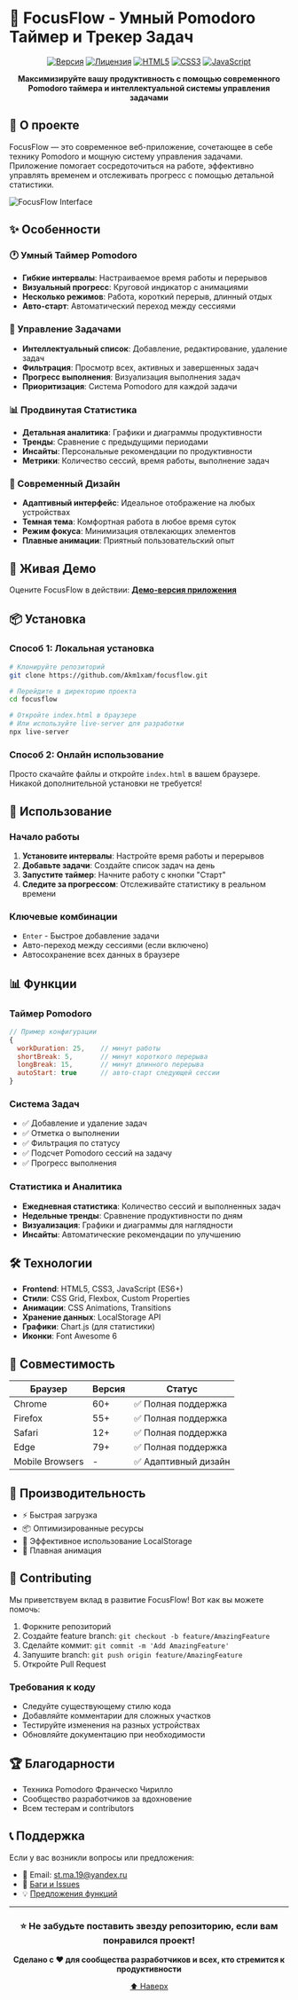 # 🍅 FocusFlow - Умный Pomodoro Таймер и Трекер Задач

<div align="center">

[![Версия](https://img.shields.io/badge/версия-2.0.0-blue.svg)](https://github.com/yourusername/focusflow)
[![Лицензия](https://img.shields.io/badge/лицензия-MIT-green.svg)](LICENSE)
[![HTML5](https://img.shields.io/badge/HTML5-%23E34F26.svg?logo=html5&logoColor=white)](https://developer.mozilla.org/ru-RU/docs/Web/HTML)
[![CSS3](https://img.shields.io/badge/CSS3-%231572B6.svg?logo=css3&logoColor=white)](https://developer.mozilla.org/ru-RU/docs/Web/CSS)
[![JavaScript](https://img.shields.io/badge/JavaScript-%23F7DF1E.svg?logo=javascript&logoColor=black)](https://developer.mozilla.org/ru-RU/docs/Web/JavaScript)

**Максимизируйте вашу продуктивность с помощью современного Pomodoro таймера и интеллектуальной системы управления задачами**

</div>

## 🌟 О проекте

FocusFlow — это современное веб-приложение, сочетающее в себе технику Pomodoro и мощную систему управления задачами. Приложение помогает сосредоточиться на работе, эффективно управлять временем и отслеживать прогресс с помощью детальной статистики.

![FocusFlow Interface](/img/focusflow-int.png)

## ✨ Особенности

### 🕐 Умный Таймер Pomodoro
- **Гибкие интервалы**: Настраиваемое время работы и перерывов
- **Визуальный прогресс**: Круговой индикатор с анимациями
- **Несколько режимов**: Работа, короткий перерыв, длинный отдых
- **Авто-старт**: Автоматический переход между сессиями

### 📝 Управление Задачами
- **Интеллектуальный список**: Добавление, редактирование, удаление задач
- **Фильтрация**: Просмотр всех, активных и завершенных задач
- **Прогресс выполнения**: Визуализация выполнения задач
- **Приоритизация**: Система Pomodoro для каждой задачи

### 📊 Продвинутая Статистика
- **Детальная аналитика**: Графики и диаграммы продуктивности
- **Тренды**: Сравнение с предыдущими периодами
- **Инсайты**: Персональные рекомендации по продуктивности
- **Метрики**: Количество сессий, время работы, выполнение задач

### 🎨 Современный Дизайн
- **Адаптивный интерфейс**: Идеальное отображение на любых устройствах
- **Темная тема**: Комфортная работа в любое время суток
- **Режим фокуса**: Минимизация отвлекающих элементов
- **Плавные анимации**: Приятный пользовательский опыт

## 🚀 Живая Демо

Оцените FocusFlow в действии: **[Демо-версия приложения](https://akm1xam.github.io/focusflow/)**

## 📦 Установка

### Способ 1: Локальная установка
```bash
# Клонируйте репозиторий
git clone https://github.com/Akm1xam/focusflow.git

# Перейдите в директорию проекта
cd focusflow

# Откройте index.html в браузере
# Или используйте live-server для разработки
npx live-server
```

### Способ 2: Онлайн использование
Просто скачайте файлы и откройте `index.html` в вашем браузере. Никакой дополнительной установки не требуется!

## 🎯 Использование

### Начало работы
1. **Установите интервалы**: Настройте время работы и перерывов
2. **Добавьте задачи**: Создайте список задач на день
3. **Запустите таймер**: Начните работу с кнопки "Старт"
4. **Следите за прогрессом**: Отслеживайте статистику в реальном времени

### Ключевые комбинации
- `Enter` - Быстрое добавление задачи
- Авто-переход между сессиями (если включено)
- Автосохранение всех данных в браузере

## 📊 Функции

### Таймер Pomodoro
```javascript
// Пример конфигурации
{
  workDuration: 25,    // минут работы
  shortBreak: 5,       // минут короткого перерыва
  longBreak: 15,       // минут длинного перерыва
  autoStart: true      // авто-старт следующей сессии
}
```

### Система Задач
- ✅ Добавление и удаление задач
- ✅ Отметка о выполнении
- ✅ Фильтрация по статусу
- ✅ Подсчет Pomodoro сессий на задачу
- ✅ Прогресс выполнения

### Статистика и Аналитика
- **Ежедневная статистика**: Количество сессий и выполненных задач
- **Недельные тренды**: Сравнение продуктивности по дням
- **Визуализация**: Графики и диаграммы для наглядности
- **Инсайты**: Автоматические рекомендации по улучшению

## 🛠 Технологии

- **Frontend**: HTML5, CSS3, JavaScript (ES6+)
- **Стили**: CSS Grid, Flexbox, Custom Properties
- **Анимации**: CSS Animations, Transitions
- **Хранение данных**: LocalStorage API
- **Графики**: Chart.js (для статистики)
- **Иконки**: Font Awesome 6

## 📱 Совместимость

| Браузер | Версия | Статус |
|---------|---------|---------|
| Chrome | 60+ | ✅ Полная поддержка |
| Firefox | 55+ | ✅ Полная поддержка |
| Safari | 12+ | ✅ Полная поддержка |
| Edge | 79+ | ✅ Полная поддержка |
| Mobile Browsers | - | ✅ Адаптивный дизайн |

## 🚀 Производительность

- ⚡ Быстрая загрузка
- 📦 Оптимизированные ресурсы
- 💾 Эффективное использование LocalStorage
- 🎯 Плавная анимация

## 🤝 Contributing

Мы приветствуем вклад в развитие FocusFlow! Вот как вы можете помочь:

1. Форкните репозиторий
2. Создайте feature branch: `git checkout -b feature/AmazingFeature`
3. Сделайте коммит: `git commit -m 'Add AmazingFeature'`
4. Запушите branch: `git push origin feature/AmazingFeature`
5. Откройте Pull Request

### Требования к коду
- Следуйте существующему стилю кода
- Добавляйте комментарии для сложных участков
- Тестируйте изменения на разных устройствах
- Обновляйте документацию при необходимости

## 🏆 Благодарности

- Техника Pomodoro Франческо Чирилло
- Сообщество разработчиков за вдохновение
- Всем тестерам и contributors

## 📞 Поддержка

Если у вас возникли вопросы или предложения:

- 📧 Email: st.ma.19@yandex.ru
- 🐛 [Баги и Issues](https://github.com/Akm1xam/focusflow/issues)
- 💡 [Предложения функций](https://github.com/Akm1xam/focusflow/discussions)


---

<div align="center">

### ⭐ Не забудьте поставить звезду репозиторию, если вам понравился проект!

**Сделано с ❤️ для сообщества разработчиков и всех, кто стремится к продуктивности**

[⬆ Наверх](#-focusflow---умный-pomodoro-таймер-и-трекер-задач)

</div>
